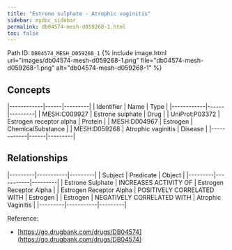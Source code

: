 ```yaml
---
title: "Estrone sulphate - Atrophic vaginitis"
sidebar: mydoc_sidebar
permalink: db04574-mesh-d059268-1.html
toc: false 
---
```



Path ID: `DB04574_MESH_D059268_1`
{% include image.html url="images/db04574-mesh-d059268-1.png" file="db04574-mesh-d059268-1.png" alt="db04574-mesh-d059268-1" %}

## Concepts

|------------|------|---------|
| Identifier | Name | Type    |
|------------|------|---------|
| MESH:C009927 | Estrone sulphate | Drug |
| UniProt:P03372 | Estrogen receptor alpha | Protein |
| MESH:D004967 | Estrogen | ChemicalSubstance |
| MESH:D059268 | Atrophic vaginitis | Disease |
|------------|------|---------|

## Relationships

|---------|-----------|---------|
| Subject | Predicate | Object  |
|---------|-----------|---------|
| Estrone Sulphate | INCREASES ACTIVITY OF | Estrogen Receptor Alpha |
| Estrogen Receptor Alpha | POSITIVELY CORRELATED WITH | Estrogen |
| Estrogen | NEGATIVELY CORRELATED WITH | Atrophic Vaginitis |
|---------|-----------|---------|

Reference: 
  - [https://go.drugbank.com/drugs/DB04574](https://go.drugbank.com/drugs/DB04574)
